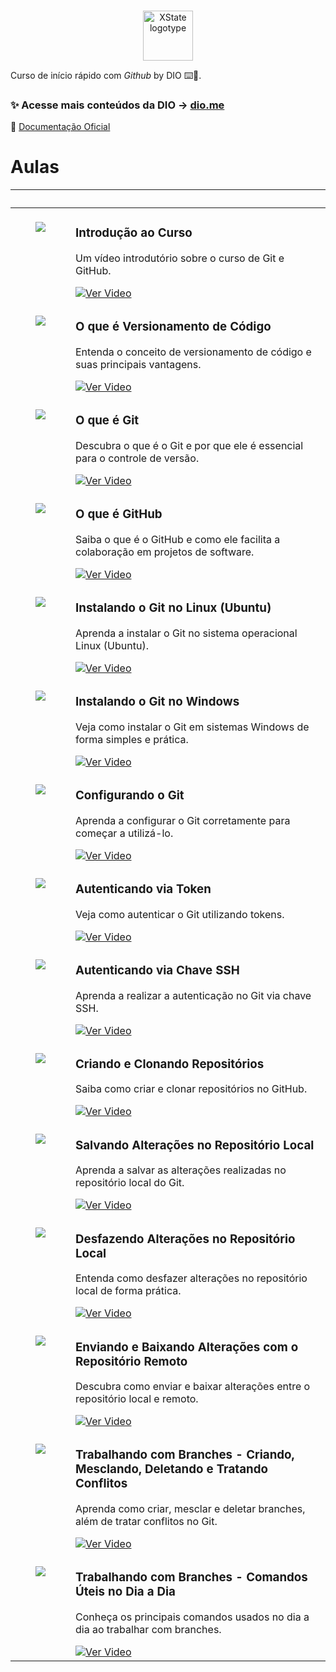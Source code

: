<p align="center">
  <br />

  <picture>
    <source media="(prefers-color-scheme: dark)" srcset="https://assets.dio.me/hyHTwMe8ItJmTWHGYgJuSrCHJU9b2GFyeVAu7EU2LCk/f:webp/h:77/q:80/w:77/L2NvdXJzZXMvYmFkZ2UvNDA2Njg0YTQtMzk2ZC00MTYwLTk0YjktZWFkOTM0ZTE4NTY0LnBuZw">
    <img alt="XState logotype" src="https://assets.dio.me/hyHTwMe8ItJmTWHGYgJuSrCHJU9b2GFyeVAu7EU2LCk/f:webp/h:77/q:80/w:77/L2NvdXJzZXMvYmFkZ2UvNDA2Njg0YTQtMzk2ZC00MTYwLTk0YjktZWFkOTM0ZTE4NTY0LnBuZw" width="80">
  </picture>
  <br />
</p>

Curso de início rápido com _Github_ by DIO ⌨️💜.

### ✨ Acesse mais conteúdos da DIO → [dio.me](https://dio.me)

📖 [Documentação Oficial](https://docs.github.com/pt)

# Aulas

<table>
	<thead>
		<tr>
			<th colspan="2" width="2000">&nbsp;</th>
		</tr>
	</thead>
	<tbody>
		<tr>
			<td align="center" valign="top" width="80"><br />
			<a href="https://youtu.be/b0e8140kZRc">
      <img src="./.github/assets/icons/video.png" />
      </a>
      </td>
			<td valign="top">
			<h3>Introdução ao Curso</h3>
			<p>Um vídeo introdutório sobre o curso de Git e GitHub.</p>
			<a href="https://youtu.be/b0e8140kZRc">
 			 	<img src="https://img.shields.io/badge/Ver%20Aula-E94D5F?style=for-the-badge" alt="Ver Video">
			</a>
			</td>
		</tr>
		<tr>
			<td align="center" valign="top" width="80"><br />
			<a href="https://youtu.be/6a5Y1-qR7L8">
      <img src="./.github/assets/icons/video.png" />
      </a>
      </td>
			<td valign="top">
			<h3>O que é Versionamento de Código</h3>
			<p>Entenda o conceito de versionamento de código e suas principais vantagens.</p>
			<a href="https://youtu.be/6a5Y1-qR7L8">
 			 	<img src="https://img.shields.io/badge/Ver%20Aula-E94D5F?style=for-the-badge" alt="Ver Video">
			</a>
			</td>
		</tr>
		<tr>
			<td align="center" valign="top" width="80"><br />
			<a href="https://youtu.be/vLtM6kRoq-M">
      <img src="./.github/assets/icons/video.png" />
      </a>
      </td>
			<td valign="top">
			<h3>O que é Git</h3>
			<p>Descubra o que é o Git e por que ele é essencial para o controle de versão.</p>
			<a href="https://youtu.be/vLtM6kRoq-M">
 			 	<img src="https://img.shields.io/badge/Ver%20Aula-E94D5F?style=for-the-badge" alt="Ver Video">
			</a>
			</td>
		</tr>
		<tr>
			<td align="center" valign="top" width="80"><br />
			<a href="https://youtu.be/2yx9PaAKs-k">
      <img src="./.github/assets/icons/video.png" />
      </a>
      </td>
			<td valign="top">
			<h3>O que é GitHub</h3>
			<p>Saiba o que é o GitHub e como ele facilita a colaboração em projetos de software.</p>
			<a href="https://youtu.be/2yx9PaAKs-k">
 			 	<img src="https://img.shields.io/badge/Ver%20Aula-E94D5F?style=for-the-badge" alt="Ver Video">
			</a>
			</td>
		</tr>
		<tr>
			<td align="center" valign="top" width="80"><br />
			<a href="https://youtu.be/xj96BMswg-c">
      <img src="./.github/assets/icons/video.png" />
      </a>
      </td>
			<td valign="top">
			<h3>Instalando o Git no Linux (Ubuntu)</h3>
			<p>Aprenda a instalar o Git no sistema operacional Linux (Ubuntu).</p>
			<a href="https://youtu.be/xj96BMswg-c">
 			 	<img src="https://img.shields.io/badge/Ver%20Aula-E94D5F?style=for-the-badge" alt="Ver Video">
			</a>
			</td>
		</tr>
		<tr>
			<td align="center" valign="top" width="80"><br />
			<a href="https://youtu.be/kUaUj1dsUqc">
      <img src="./.github/assets/icons/video.png" />
      </a>
      </td>
			<td valign="top">
			<h3>Instalando o Git no Windows</h3>
			<p>Veja como instalar o Git em sistemas Windows de forma simples e prática.</p>
			<a href="https://youtu.be/kUaUj1dsUqc">
 			 	<img src="https://img.shields.io/badge/Ver%20Aula-E94D5F?style=for-the-badge" alt="Ver Video">
			</a>
			</td>
		</tr>
		<tr>
			<td align="center" valign="top" width="80"><br />
			<a href="https://youtu.be/_T2RcGbeXE0">
      <img src="./.github/assets/icons/video.png" />
      </a>
      </td>
			<td valign="top">
			<h3>Configurando o Git</h3>
			<p>Aprenda a configurar o Git corretamente para começar a utilizá-lo.</p>
			<a href="https://youtu.be/_T2RcGbeXE0">
 			 	<img src="https://img.shields.io/badge/Ver%20Aula-E94D5F?style=for-the-badge" alt="Ver Video">
			</a>
			</td>
		</tr>
		<tr>
			<td align="center" valign="top" width="80"><br />
			<a href="https://youtu.be/H3Y_aMXp5Tk">
      <img src="./.github/assets/icons/video.png" />
      </a>
      </td>
			<td valign="top">
			<h3>Autenticando via Token</h3>
			<p>Veja como autenticar o Git utilizando tokens.</p>
			<a href="https://youtu.be/H3Y_aMXp5Tk">
 			 	<img src="https://img.shields.io/badge/Ver%20Aula-E94D5F?style=for-the-badge" alt="Ver Video">
			</a>
			</td>
		</tr>
		<tr>
			<td align="center" valign="top" width="80"><br />
			<a href="https://youtu.be/R6kPn0acT0Q">
      <img src="./.github/assets/icons/video.png" />
      </a>
      </td>
			<td valign="top">
			<h3>Autenticando via Chave SSH</h3>
			<p>Aprenda a realizar a autenticação no Git via chave SSH.</p>
			<a href="https://youtu.be/R6kPn0acT0Q">
 			 	<img src="https://img.shields.io/badge/Ver%20Aula-E94D5F?style=for-the-badge" alt="Ver Video">
			</a>
			</td>
		</tr>
		<tr>
			<td align="center" valign="top" width="80"><br />
			<a href="https://youtu.be/28g7mwU-hGI">
      <img src="./.github/assets/icons/video.png" />
      </a>
      </td>
			<td valign="top">
			<h3>Criando e Clonando Repositórios</h3>
			<p>Saiba como criar e clonar repositórios no GitHub.</p>
			<a href="https://youtu.be/28g7mwU-hGI">
 			 	<img src="https://img.shields.io/badge/Ver%20Aula-E94D5F?style=for-the-badge" alt="Ver Video">
			</a>
			</td>
		</tr>
		<tr>
			<td align="center" valign="top" width="80"><br />
			<a href="https://youtu.be/CfXZr-goMJQ">
      <img src="./.github/assets/icons/video.png" />
      </a>
      </td>
			<td valign="top">
			<h3>Salvando Alterações no Repositório Local</h3>
			<p>Aprenda a salvar as alterações realizadas no repositório local do Git.</p>
			<a href="https://youtu.be/CfXZr-goMJQ">
 			 	<img src="https://img.shields.io/badge/Ver%20Aula-E94D5F?style=for-the-badge" alt="Ver Video">
			</a>
			</td>
		</tr>
		<tr>
			<td align="center" valign="top" width="80"><br />
			<a href="https://youtu.be/0Kb0JeIpuys">
      <img src="./.github/assets/icons/video.png" />
      </a>
      </td>
			<td valign="top">
			<h3>Desfazendo Alterações no Repositório Local</h3>
    <p>Entenda como desfazer alterações no repositório local de forma prática.</p>
    		<a href="https://youtu.be/0Kb0JeIpuys">
 			 	<img src="https://img.shields.io/badge/Ver%20Aula-E94D5F?style=for-the-badge" alt="Ver Video">
			</a>
			</td>
		</tr>
		<tr>
			<td align="center" valign="top" width="80"><br />
			<a href="https://youtu.be/bEW2VH3or1I">
      <img src="./.github/assets/icons/video.png" />
      </a>
      </td>
			<td valign="top">
			<h3>Enviando e Baixando Alterações com o Repositório Remoto</h3>
			<p>Descubra como enviar e baixar alterações entre o repositório local e remoto.</p>
			<a href="https://youtu.be/bEW2VH3or1I">
 			 	<img src="https://img.shields.io/badge/Ver%20Aula-E94D5F?style=for-the-badge" alt="Ver Video">
			</a>
			</td>
		</tr>
		<tr>
			<td align="center" valign="top" width="80"><br />
			<a href="https://youtu.be/D1RC51ywEmQ">
      <img src="./.github/assets/icons/video.png" />
      </a>
      </td>
			<td valign="top">
			<h3>Trabalhando com Branches - Criando, Mesclando, Deletando e Tratando Conflitos</h3>
			<p>Aprenda como criar, mesclar e deletar branches, além de tratar conflitos no Git.</p>
			<a href="https://youtu.be/D1RC51ywEmQ">
 			 	<img src="https://img.shields.io/badge/Ver%20Aula-E94D5F?style=for-the-badge" alt="Ver Video">
			</a>
			</td>
		</tr>
		<tr>
			<td align="center" valign="top" width="80"><br />
			<a href="https://youtu.be/jgyLbmhtjSw">
      <img src="./.github/assets/icons/video.png" />
      </a>
      </td>
			<td valign="top">
			<h3>Trabalhando com Branches - Comandos Úteis no Dia a Dia</h3>
			<p>Conheça os principais comandos usados no dia a dia ao trabalhar com branches.</p>
			<a href="https://youtu.be/jgyLbmhtjSw">
 			 	<img src="https://img.shields.io/badge/Ver%20Aula-E94D5F?style=for-the-badge" alt="Ver Video">
			</a>
			</td>
		</tr>
	</tbody>
</table>

